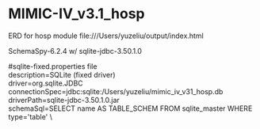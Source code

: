 # MIMIC-IV_v3.1_hosp
ERD for hosp module
file:///Users/yuzeliu/output/index.html

SchemaSpy-6.2.4 w/ sqlite-jdbc-3.50.1.0

#sqlite-fixed.properties file \
description=SQLite (fixed driver) \
driver=org.sqlite.JDBC \
connectionSpec=jdbc:sqlite:/Users/yuzeliu/mimic_iv_v31_hosp.db \
driverPath=sqlite-jdbc-3.50.1.0.jar \
schemaSql=SELECT name AS TABLE_SCHEM FROM sqlite_master WHERE type='table' \
